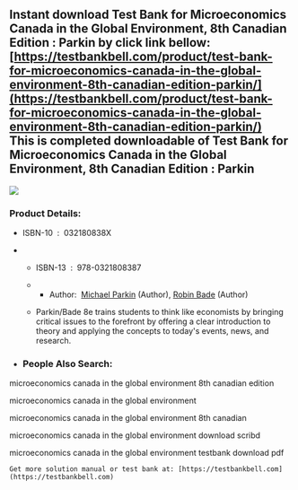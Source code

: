 Instant download **Test Bank for Microeconomics Canada in the Global Environment, 8th Canadian Edition : Parkin** by click link bellow:  
[https://testbankbell.com/product/test-bank-for-microeconomics-canada-in-the-global-environment-8th-canadian-edition-parkin/](https://testbankbell.com/product/test-bank-for-microeconomics-canada-in-the-global-environment-8th-canadian-edition-parkin/)  
This is completed downloadable of Test Bank for Microeconomics Canada in the Global Environment, 8th Canadian Edition : Parkin
------------------------------------------------------------------------------------------------------------------------------


![](https://testbankbell.com/wp-content/uploads/2023/05/microeconomics-canada-in-the-global-environment-parkin-8th-canadian-tb.jpg)
### Product Details:


* ISBN-10 ‏ : ‎ 032180838X
* * ISBN-13 ‏ : ‎ 978-0321808387
  * * Author:  [Michael Parkin](https://www.amazon.com/s/ref=dp_byline_sr_book_1?ie=UTF8&field-author=Michael+Parkin&text=Michael+Parkin&sort=relevancerank&search-alias=books) (Author), [Robin Bade](https://www.amazon.com/s/ref=dp_byline_sr_book_2?ie=UTF8&field-author=Robin+Bade&text=Robin+Bade&sort=relevancerank&search-alias=books) (Author)
   
  * Parkin/Bade 8e trains students to think like economists by bringing critical issues to the forefront by offering a clear introduction to theory and applying the concepts to today's events, news, and research.
 
* ### People Also Search:

microeconomics canada in the global environment 8th canadian edition

microeconomics canada in the global environment

microeconomics canada in the global environment 8th canadian

microeconomics canada in the global environment download scribd

microeconomics canada in the global environment testbank download pdf


    Get more solution manual or test bank at: [https://testbankbell.com](https://testbankbell.com)
